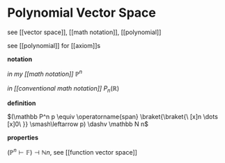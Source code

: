 # Polynomial Vector Space

see [[vector space]], [[math notation]], [[polynomial]]

see [[polynomial]] for [[axiom]]s

**notation**

_in my [[math notation]]_ $\mathbb P^n$

_in [[conventional math notation]]_ $P_n(\mathbb R)$

**definition**

$(\mathbb P^n p \equiv \operatorname{span} \braket{\braket{\ [x]n \dots [x]0\ }} \smash\leftarrow p) \dashv \mathbb N n$

**properties**

$(\mathbb P^n \vdash \mathbb F) \dashv \mathbb N n$, see [[function vector space]]
